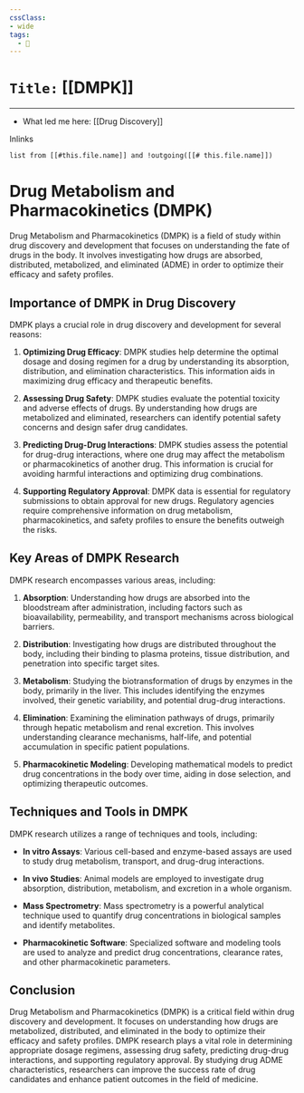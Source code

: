 ```yaml
---
cssClass:
- wide
tags:
  - 🧪
---
```


# `Title:` [[DMPK]]
--- 

- What led me here: [[Drug Discovery]]

Inlinks
```dataview 
list from [[#this.file.name]] and !outgoing([[# this.file.name]]) 
```

# Drug Metabolism and Pharmacokinetics (DMPK)

Drug Metabolism and Pharmacokinetics (DMPK) is a field of study within drug discovery and development that focuses on understanding the fate of drugs in the body. It involves investigating how drugs are absorbed, distributed, metabolized, and eliminated (ADME) in order to optimize their efficacy and safety profiles.

## Importance of DMPK in Drug Discovery

DMPK plays a crucial role in drug discovery and development for several reasons:

1. **Optimizing Drug Efficacy**: DMPK studies help determine the optimal dosage and dosing regimen for a drug by understanding its absorption, distribution, and elimination characteristics. This information aids in maximizing drug efficacy and therapeutic benefits.

2. **Assessing Drug Safety**: DMPK studies evaluate the potential toxicity and adverse effects of drugs. By understanding how drugs are metabolized and eliminated, researchers can identify potential safety concerns and design safer drug candidates.

3. **Predicting Drug-Drug Interactions**: DMPK studies assess the potential for drug-drug interactions, where one drug may affect the metabolism or pharmacokinetics of another drug. This information is crucial for avoiding harmful interactions and optimizing drug combinations.

4. **Supporting Regulatory Approval**: DMPK data is essential for regulatory submissions to obtain approval for new drugs. Regulatory agencies require comprehensive information on drug metabolism, pharmacokinetics, and safety profiles to ensure the benefits outweigh the risks.

## Key Areas of DMPK Research

DMPK research encompasses various areas, including:

1. **Absorption**: Understanding how drugs are absorbed into the bloodstream after administration, including factors such as bioavailability, permeability, and transport mechanisms across biological barriers.

2. **Distribution**: Investigating how drugs are distributed throughout the body, including their binding to plasma proteins, tissue distribution, and penetration into specific target sites.

3. **Metabolism**: Studying the biotransformation of drugs by enzymes in the body, primarily in the liver. This includes identifying the enzymes involved, their genetic variability, and potential drug-drug interactions.

4. **Elimination**: Examining the elimination pathways of drugs, primarily through hepatic metabolism and renal excretion. This involves understanding clearance mechanisms, half-life, and potential accumulation in specific patient populations.

5. **Pharmacokinetic Modeling**: Developing mathematical models to predict drug concentrations in the body over time, aiding in dose selection, and optimizing therapeutic outcomes.

## Techniques and Tools in DMPK

DMPK research utilizes a range of techniques and tools, including:

- **In vitro Assays**: Various cell-based and enzyme-based assays are used to study drug metabolism, transport, and drug-drug interactions.

- **In vivo Studies**: Animal models are employed to investigate drug absorption, distribution, metabolism, and excretion in a whole organism.

- **Mass Spectrometry**: Mass spectrometry is a powerful analytical technique used to quantify drug concentrations in biological samples and identify metabolites.

- **Pharmacokinetic Software**: Specialized software and modeling tools are used to analyze and predict drug concentrations, clearance rates, and other pharmacokinetic parameters.

## Conclusion

Drug Metabolism and Pharmacokinetics (DMPK) is a critical field within drug discovery and development. It focuses on understanding how drugs are metabolized, distributed, and eliminated in the body to optimize their efficacy and safety profiles. DMPK research plays a vital role in determining appropriate dosage regimens, assessing drug safety, predicting drug-drug interactions, and supporting regulatory approval. By studying drug ADME characteristics, researchers can improve the success rate of drug candidates and enhance patient outcomes in the field of medicine.